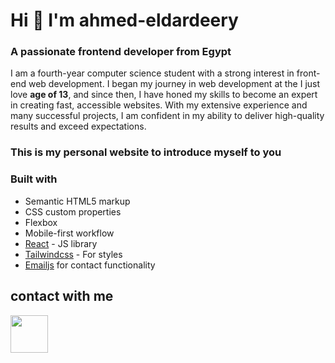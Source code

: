 # Hi 👋 I'm ahmed-eldardeery
### A passionate frontend developer from Egypt

I am a fourth-year computer science student with a strong interest in front-end web development.
 I began my journey in web development at the I just love **age of 13**, and since then, I have honed my skills to become an expert in creating fast, accessible websites. With my extensive experience and many successful projects, I am confident in my ability to deliver high-quality results and exceed expectations.

### This is my personal website to introduce myself to you


### Built with

- Semantic HTML5 markup
- CSS custom properties
- Flexbox
- Mobile-first workflow
- [React](https://reactjs.org/) - JS library
- [Tailwindcss](https://tailwindcss.com/) - For styles
- [Emailjs](https://www.emailjs.com/) for contact functionality
## contact with me
<a href="mailto:ahmed.eldardeery.eng@gmail.com" target="blank"><img align="center" src="https://cdn-icons-png.flaticon.com/512/888/888853.png" height="60" style="margin-right: 10px;" /></a> &nbsp;

